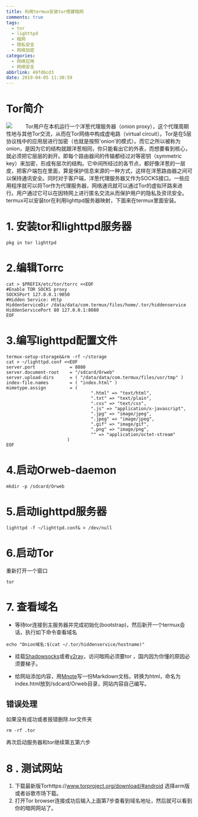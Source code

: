 ```yaml
---
title: 利用termux安装tor搭建暗网
comments: true
tags:
  - tor
  - lighttpd
  - 暗网
  - 隐私安全
  - 网络加密
categories:
  - 网络应用
  - 网络安全
abbrlink: 49fd6cd3
date: 2019-04-05 11:30:59
---
```


Tor简介
====
![](https://i.bmp.ovh/imgs/2019/04/07b5c785087abb9c.jpg)
&emsp;&emsp; Tor用户在本机运行一个洋葱代理服务器（onion proxy），这个代理周期性地与其他Tor交流，从而在Tor网络中构成虚电路（virtual circuit）。Tor是在5层协议栈中的应用层进行加密（也就是按照'onion'的模式）。而它之所以被称为onion，是因为它的结构就跟洋葱相同，你只能看出它的外表，而想要看到核心，就必须把它层层的剥开。即每个路由器间的传输都经过对等密钥（symmetric key）来加密，形成有层次的结构。它中间所经过的各节点，都好像洋葱的一层皮，把客户端包在里面，算是保护信息来源的一种方式，这样在洋葱路由器之间可以保持通讯安全。同时对于客户端，洋葱代理服务器又作为SOCKS接口。一些应用程序就可以将Tor作为代理服务器，网络通讯就可以通过Tor的虚拟环路来进行。用户通过它可以在因特网上进行匿名交流从而保护用户的隐私及资讯安全。
  termux可以安装tor在利用lighttpd服务器映射，下面来在termux里面安装。
<escape><!-- more --></escape>

# 1. 安装tor和lighttpd服务器
```
pkg in tor lighttpd 
```
# 2.编辑Torrc
```
cat > $PREFIX/etc/tor/torrc <<EOF
#Enable TOR SOCKS proxy
SOCKSPort 127.0.0.1:9050
#Hidden Service: Http
HiddenServiceDir /data/data/com.termux/files/home/.tor/hiddenservice
HiddenServicePort 80 127.0.0.1:8080
EOF
```
# 3.编写lighttpd配置文件
```
termux-setup-storage&&rm -rf ~/storage
cat > ~/lighttpd.conf <<EOF
server.port             = 8080
server.document-root    = "/sdcard/Orweb"
server.upload-dirs      = ( "/data/data/com.termux/files/usr/tmp" )
index-file.names        = ( "index.html" )
mimetype.assign         = (
                                ".html" => "text/html",
                                ".txt" => "text/plain",
                                ".css" => "text/css",
                                ".js" => "application/x-javascript",
                                ".jpg" => "image/jpeg",
                                ".jpeg" => "image/jpeg",
                                ".gif" => "image/gif",
                                ".png" => "image/png",
                                "" => "application/octet-stream"
                       )
EOF
```
# 4.启动Orweb-daemon
```
mkdir -p /sdcard/Orweb
```
# 5.启动lighttpd服务器
```
lighttpd -f ~/lighttpd.conf& > /dev/null
```
# 6.启动Tor
重新打开一个窗口
```
tor
```
# 7. 查看域名
* 等待tor连接到主服务器并完成初始化(bootstrap)，然后新开一个termux会话，执行如下命令查看域名
```
echo "Onion域名:$(cat ~/.tor/hiddenservice/hostname)"
```
* 挂载[Shadowsocks](https://pzb568.github.io/2018/11/08/ss%E7%B3%BB%E5%88%97%E8%BD%AF%E4%BB%B6%E5%88%86%E4%BA%AB%E5%8F%8A%E4%BD%BF%E7%94%A8/)或者[v2ray](https://pzb568.github.io/2018/11/09/v2ray%E7%9A%84%E4%BD%BF%E7%94%A8%E4%B8%8E%E5%88%86%E4%BA%AB/)，访问暗网必须要tor ，国内因为你懂的原因必须要梯子。

* 给网站添加内容，用[Mnote](https://www.coolapk.com/apk/com.hjq.md)写一份Markdown文档，转换为html，命名为index.html放到/sdcard/Orweb目录，网站内容自己编写。

## 错误处理

如果没有成功或者报错删除.tor文件夹
```
rm -rf .tor
```
再次启动服务器和tor继续第五第六步

# 8 . 测试网站
1. 下载最新版Torhttps://www.torproject.org/download/#android 选择arm版或者谷歌市场下载。
2. 打开Tor browser连接成功后输入上面第7步查看到域名地址，然后就可以看到你的暗网网站了。

